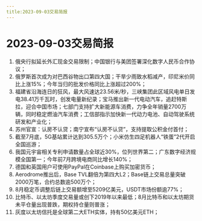 ```yaml
---
title:2023-09-03交易简报
---
```

# 2023-09-03交易简报
1. 俄央行拟延长外汇现金交易限制；中国银行与美团签署深化数字人民币合作协议；
2. 俄罗斯首次成为对巴西谷物出口第四大国；干旱少雨致水稻减产，印尼米价同比上涨15%；今年当归的批发价格同比上涨超过200%；
3. 福建省沿海连日的狂风，最大风速达23.56米/秒，三峡集团此区域风电单日发电38.41万千瓦时，创发电量新纪录；宝马推出新一代电动汽车，追赶特斯拉，迎合中国市场；七部门支持扩大新能源车消费，力争全年销量2700万辆，同时稳定燃油汽车消费；工信部指示加快新一代动力电池、自动驾驶系统研发和产业化；
4. 苏州官宣：认房不认贷；南宁宣布“认房不认贷”，支持提取公积金付首付；
5. 截至7月底，5G基站累计达到305.5万个；小米仿生四足机器人“铁蛋”2代开启全国巡游；
6. 我国元宇宙相关专利申请数量占全球近30%，位列世界第二；广东数字经济规模全国第一；今年前7月跨境电商同比增长140%；
7. 德国和英国用户可使用PayPal在Coinbase上购买加密货币；
8. Aerodrome推出后，Base TVL翻倍为第四大L2；Base链上交易总量突破2000万笔，合约总数逾500万个；
9. 8月稳定币调整后链上交易额增至5209亿美元，USDT市场份额逾77%；
10. 比特币、以太坊季度交易量或创下2019年以来最低；8月比特币和以太坊期货未平仓量出现普跌，期权持仓量则普涨；
11. 灰度以太坊信托是全球第二大ETH实体，持有50亿美元ETH；

